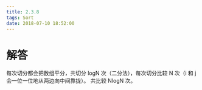 ```yaml
---
title: 2.3.8
tags: Sort
date: 2018-07-10 18:52:00
---
```


# 解答

每次切分都会把数组平分，共切分 logN 次（二分法），每次切分比较 N 次（i 和 j 会一位一位地从两边向中间靠拢）。
共比较 NlogN 次。
